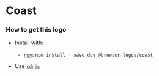 # Coast

### How to get this logo

* Install with:
  * [`npm`](https://www.npmjs.com/): `npm install --save-dev @browser-logos/coast`

* Use [`cdnjs`](https://cdnjs.com/libraries/browser-logos)
